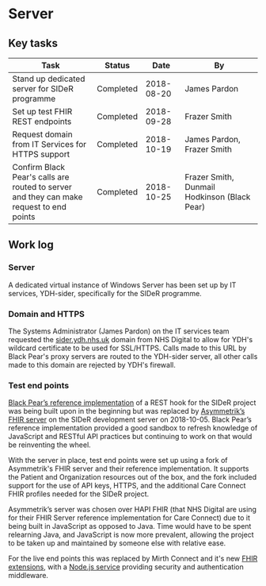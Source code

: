# Server
## Key tasks
Task | Status | Date | By |
-----|--------|------|----|
Stand up dedicated server for SIDeR programme | Completed | 2018-08-20 | James Pardon
Set up test FHIR REST endpoints | Completed | 2018-09-28 | Frazer Smith
Request domain from IT Services for HTTPS support | Completed | 2018-10-19 | James Pardon, Frazer Smith
Confirm Black Pear's calls are routed to server<br>and they can make request to end points | Completed | 2018-10-25 | Frazer Smith, Dunmail Hodkinson (Black Pear)

## Work log
### Server
A dedicated virtual instance of Windows Server has been set up by IT services, YDH-sider, specifically for the SIDeR programme.

### Domain and HTTPS
The Systems Administrator (James Pardon) on the IT services team requested the [sider.ydh.nhs.uk](https://sider.ydh.nhs.uk) domain from NHS Digital to allow for YDH's wildcard certificate to be used for SSL/HTTPS. Calls made to this URL by Black Pear's proxy servers are routed to the YDH-sider server, all other calls made to this domain are rejected by YDH's firewall.

### Test end points
[Black Pear’s reference implementation](https://github.com/BlackPearSw/fhir-stu3-subscription-resthook) of a REST hook for the SIDeR project was being built upon in the beginning but was replaced by [Asymmetrik’s FHIR server](https://github.com/Asymmetrik/node-fhir-server-core) on the SIDeR development server on 2018-10-05. Black Pear’s reference implementation provided a good sandbox to refresh knowledge of JavaScript and RESTful API practices but continuing to work on that would be reinventing the wheel.

With the server in place, test end points were set up using a fork of Asymmetrik's FHIR server and their reference implementation. It supports the Patient and Organization resources out of the box, and the fork included support for the use of API keys, HTTPS, and the additional Care Connect FHIR profiles needed for the SIDeR project.

Asymmetrik’s server was chosen over HAPI FHIR (that NHS Digital are using for their FHIR Server reference implementation for Care Connect) due to it being built in JavaScript as opposed to Java. Time would have to be spent relearning Java, and JavaScript is now more prevalent, allowing the project to be taken up and maintained by someone else with relative ease.

For the live end points this was replaced by Mirth Connect and it's new [FHIR extensions](http://www.mirthcorp.com/community/wiki/pages/viewpage.action?pageId=36504815), with a [Node.js service](https://github.com/Fdawgs/ydh-sider-authentication-service) providing security and authentication middleware.